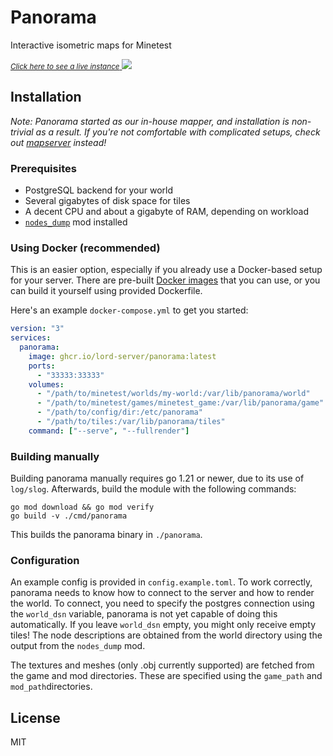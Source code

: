 # Panorama

Interactive isometric maps for Minetest

<a href="http://map.lord-server.ru">
    <small><i>Click here to see a live instance</i></small>
    <img src="https://user-images.githubusercontent.com/4698994/163820087-6473cbc4-b790-4e6d-9130-aedb5bf1eddf.png"></img>
</a>

## Installation

*Note: Panorama started as our in-house mapper, and installation is
non-trivial as a result. If you're not comfortable with complicated
setups, check out [mapserver] instead!*

### Prerequisites

- PostgreSQL backend for your world
- Several gigabytes of disk space for tiles
- A decent CPU and about a gigabyte of RAM, depending on workload
- [`nodes_dump`][nodes_dump] mod installed

### Using Docker (recommended)

This is an easier option, especially if you already use a Docker-based setup for
your server. There are pre-built [Docker images][docker-image] that you can use,
or you can build it yourself using provided Dockerfile.

Here's an example `docker-compose.yml` to get you started:

```yml
version: "3"
services:
  panorama:
    image: ghcr.io/lord-server/panorama:latest
    ports:
      - "33333:33333"
    volumes:
      - "/path/to/minetest/worlds/my-world:/var/lib/panorama/world"
      - "/path/to/minetest/games/minetest_game:/var/lib/panorama/game"
      - "/path/to/config/dir:/etc/panorama"
      - "/path/to/tiles:/var/lib/panorama/tiles"
    command: ["--serve", "--fullrender"]
```

### Building manually

Building panorama manually requires go 1.21 or newer, due to its use
of `log/slog`. Afterwards, build the module with the following
commands:

```
go mod download && go mod verify
go build -v ./cmd/panorama
```

This builds the panorama binary in `./panorama`. 

### Configuration

An example config is provided in `config.example.toml`. To work
correctly, panorama needs to know how to connect to the server and how
to render the world. To connect, you need to specify the postgres
connection using the `world_dsn` variable, panorama is not yet capable
of doing this automatically. If you leave `world_dsn` empty, you might
only receive empty tiles! The node descriptions are obtained from the
world directory using the output from the `nodes_dump` mod.

The textures and meshes (only .obj currently supported) are fetched
from the game and mod directories. These are specified using the
`game_path` and `mod_path`directories. 



## License

MIT

[instance]: http://map.lord-server.ru/
[mapserver]: https://github.com/minetest-mapserver/mapserver
[docker-image]: https://github.com/lord-server/panorama/pkgs/container/panorama
[nodes_dump]: https://github.com/lord-server/nodes_dump
